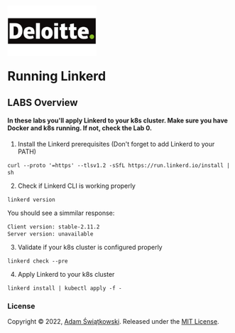 <img src="../../logo.png" alt="Deloitte logo" width="200" align="left">
<br><br>
<br><br>
<br><br>

# Running Linkerd

## LABS Overview

#### In these labs you'll apply Linkerd to your k8s cluster. Make sure you have Docker and k8s running. If not, check the Lab 0.

1. Install the Linkerd prerequisites (Don't forget to add Linkerd to your PATH)
```
curl --proto '=https' --tlsv1.2 -sSfL https://run.linkerd.io/install | sh
```
2. Check if Linkerd CLI is working properly
```
linkerd version
```
You should see a simmilar response:
```
Client version: stable-2.11.2
Server version: unavailable
```
3. Validate if your k8s cluster is configured properly
```
linkerd check --pre
```
4. Apply Linkerd to your k8s cluster
```
linkerd install | kubectl apply -f -
```

### License

Copyright © 2022, [Adam Świątkowski](https://github.com/sz3jdii).
Released under the [MIT License](../../LICENSE).
